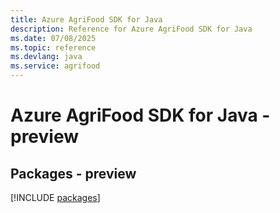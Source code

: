 ```yaml
---
title: Azure AgriFood SDK for Java
description: Reference for Azure AgriFood SDK for Java
ms.date: 07/08/2025
ms.topic: reference
ms.devlang: java
ms.service: agrifood
---
```

# Azure AgriFood SDK for Java - preview
## Packages - preview
[!INCLUDE [packages](agrifood-index.md)]